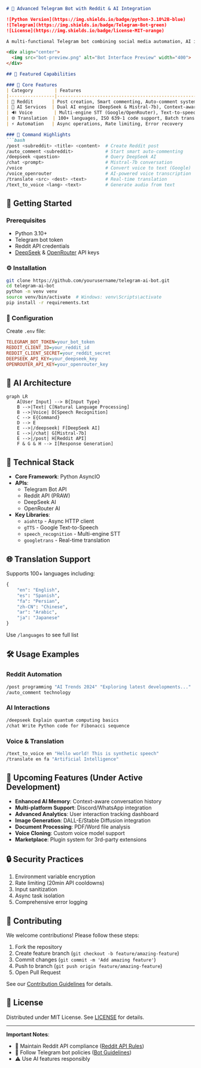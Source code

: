 
```markdown
# 🤖 Advanced Telegram Bot with Reddit & AI Integration

![Python Version](https://img.shields.io/badge/python-3.10%2B-blue)
![Telegram](https://img.shields.io/badge/Telegram-Bot-green)
![License](https://img.shields.io/badge/license-MIT-orange)

A multi-functional Telegram bot combining social media automation, AI interactions, and multilingual capabilities. Built with modern async Python and integrated with cutting-edge APIs.

<div align="center">
  <img src="bot-preview.png" alt="Bot Interface Preview" width="400">
</div>

## 🌟 Featured Capabilities

### 🤖 Core Features
| Category        | Features                                                                 |
|-----------------|--------------------------------------------------------------------------|
| 🚀 Reddit       | Post creation, Smart commenting, Auto-comment system (20min intervals)  |
| 🧠 AI Services  | Dual AI engine (DeepSeek & Mistral-7b), Context-aware responses         |
| 🔊 Voice        | Multi-engine STT (Google/OpenRouter), Text-to-speech (gTTS)            |
| 🌐 Translation  | 100+ languages, ISO 639-1 code support, Batch translation              |
| ⚡ Automation   | Async operations, Rate limiting, Error recovery                        |

### 🎯 Command Highlights
```bash
/post <subreddit> <title> <content>  # Create Reddit post
/auto_comment <subreddit>            # Start smart auto-commenting
/deepseek <question>                 # Query DeepSeek AI
/chat <prompt>                       # Mistral-7b conversation
/voice                               # Convert voice to text (Google)
/voice_openrouter                    # AI-powered voice transcription
/translate <src> <dest> <text>       # Real-time translation
/text_to_voice <lang> <text>         # Generate audio from text
```

## 🚀 Getting Started

### Prerequisites
- Python 3.10+
- Telegram bot token
- Reddit API credentials
- [DeepSeek](https://deepseek.com/) & [OpenRouter](https://openrouter.ai/) API keys

### ⚙️ Installation
```bash
git clone https://github.com/yourusername/telegram-ai-bot.git
cd telegram-ai-bot
python -m venv venv
source venv/bin/activate  # Windows: venv\Scripts\activate
pip install -r requirements.txt
```

### 🔐 Configuration
Create `.env` file:
```ini
TELEGRAM_BOT_TOKEN=your_bot_token
REDDIT_CLIENT_ID=your_reddit_id
REDDIT_CLIENT_SECRET=your_reddit_secret
DEEPSEEK_API_KEY=your_deepseek_key
OPENROUTER_API_KEY=your_openrouter_key
```

## 🧠 AI Architecture
```mermaid
graph LR
    A[User Input] --> B{Input Type}
    B -->|Text| C[Natural Language Processing]
    B -->|Voice| D[Speech Recognition]
    C --> E{Command}
    D --> E
    E -->|/deepseek| F[DeepSeek AI]
    E -->|/chat| G[Mistral-7b]
    E -->|/post| H[Reddit API]
    F & G & H --> I[Response Generation]
```

## 🔧 Technical Stack
- **Core Framework**: Python AsyncIO
- **APIs**: 
  - Telegram Bot API
  - Reddit API (PRAW)
  - DeepSeek AI
  - OpenRouter AI
- **Key Libraries**:
  - `aiohttp` - Async HTTP client
  - `gTTS` - Google Text-to-Speech
  - `speech_recognition` - Multi-engine STT
  - `googletrans` - Real-time translation

## 🌐 Translation Support
Supports 100+ languages including:
```python
{
    "en": "English",
    "es": "Spanish",
    "fa": "Persian",
    "zh-CN": "Chinese",
    "ar": "Arabic",
    "ja": "Japanese"
}
```
Use `/languages` to see full list

## 🛠️ Usage Examples

### Reddit Automation
```bash
/post programming "AI Trends 2024" "Exploring latest developments..."
/auto_comment technology
```

### AI Interactions
```bash
/deepseek Explain quantum computing basics
/chat Write Python code for Fibonacci sequence
```

### Voice & Translation
```bash
/text_to_voice en "Hello world! This is synthetic speech"
/translate en fa "Artificial Intelligence"
```

## 🚧 Upcoming Features (Under Active Development)
- **Enhanced AI Memory**: Context-aware conversation history
- **Multi-platform Support**: Discord/WhatsApp integration
- **Advanced Analytics**: User interaction tracking dashboard
- **Image Generation**: DALL-E/Stable Diffusion integration
- **Document Processing**: PDF/Word file analysis
- **Voice Cloning**: Custom voice model support
- **Marketplace**: Plugin system for 3rd-party extensions

## 🔒 Security Practices
1. Environment variable encryption
2. Rate limiting (20min API cooldowns)
3. Input sanitization
4. Async task isolation
5. Comprehensive error logging

## 🤝 Contributing
We welcome contributions! Please follow these steps:
1. Fork the repository
2. Create feature branch (`git checkout -b feature/amazing-feature`)
3. Commit changes (`git commit -m 'Add amazing feature'`)
4. Push to branch (`git push origin feature/amazing-feature`)
5. Open Pull Request

See our [Contribution Guidelines](CONTRIBUTING.md) for details.

## 📜 License
Distributed under MIT License. See [LICENSE](LICENSE) for details.

---

**Important Notes**:
- 🔄 Maintain Reddit API compliance ([Reddit API Rules](https://www.reddit.com/wiki/api))
- 🤖 Follow Telegram bot policies ([Bot Guidelines](https://core.telegram.org/bots/policies))
- ⚠️ Use AI features responsibly
